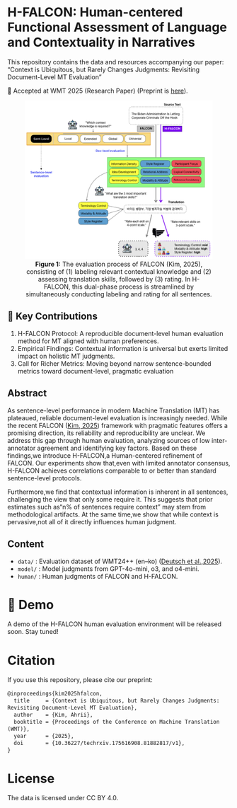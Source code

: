 # H-FALCON: Human-centered Functional Assessment of Language and Contextuality in Narratives

This repository contains the data and resources accompanying our paper:
“Context is Ubiquitous, but Rarely Changes Judgments: Revisiting Document-Level MT Evaluation”

📄 Accepted at WMT 2025 (Research Paper) (Preprint is [here](https://www.techrxiv.org/users/915991/articles/1324863-context-is-ubiquitous-but-rarely-changes-judgments-revisiting-document-level-mt-evaluation)).

<figure style="text-align:center;">
  <img src="utils/main.png" alt="evaluation process" width="700">
  <figcaption>
    <b>Figure 1:</b> The evaluation process of FALCON (Kim, 2025), consisting of (1) labeling relevant contextual knowledge and (2) assessing translation skills, followed by (3) rating. In H-FALCON, this dual-phase process is streamlined by simultaneously conducting labeling and rating for all sentences.
  </figcaption>
</figure>


## 🔑 Key Contributions
1.	H-FALCON Protocol: A reproducible document-level human evaluation method for MT aligned with human preferences.
2.	Empirical Findings: Contextual information is universal but exerts limited impact on holistic MT judgments.
3.	Call for Richer Metrics: Moving beyond narrow sentence-bounded metrics toward document-level, pragmatic evaluation    
    
## Abstract

As sentence-level performance in modern Machine Translation (MT) has plateaued, reliable document-level evaluation is increasingly needed. While the recent FALCON ([Kim, 2025](https://aclanthology.org/2025.acl-industry.12/)) framework with pragmatic features offers a promising direction, its reliability and reproducibility are unclear. We address this gap through human evaluation, analyzing sources of low inter-annotator agreement and identifying key factors. Based on these findings,we introduce H-FALCON,a Human-centered refinement of FALCON. Our experiments show that,even with limited annotator consensus, H-FALCON achieves correlations comparable to or better than standard sentence-level protocols. 

Furthermore,we find that contextual information is inherent in all sentences, challenging the view that only some require it. This suggests that prior estimates such as“n% of sentences require context” may stem from methodological artifacts. At the same time,we show that while context is pervasive,not all of it directly influences human judgment.

## Content
- `data/` : Evaluation dataset of WMT24++ (en–ko) ([Deutsch et al.,2025](https://arxiv.org/html/2502.12404v1)).
- `model/` : Model judgments from GPT-4o-mini, o3, and o4-mini.
- `human/` : Human judgments of FALCON and H-FALCON.

# 🚀 Demo
A demo of the H-FALCON human evaluation environment will be released soon. Stay tuned!

# Citation
If you use this repository, please cite our preprint:
```
@inproceedings{kim2025hfalcon,
  title     = {Context is Ubiquitous, but Rarely Changes Judgments: Revisiting Document-Level MT Evaluation},
  author    = {Kim, Ahrii},
  booktitle = {Proceedings of the Conference on Machine Translation (WMT)},
  year      = {2025},
  doi       = {10.36227/techrxiv.175616908.81882817/v1},
}
```

    
# License
The data is licensed under CC BY 4.0.
